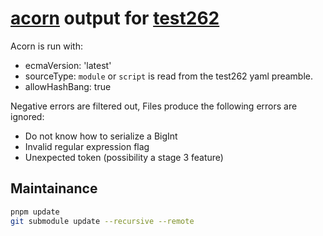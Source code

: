 # [acorn] output for [test262]

Acorn is run with:

* ecmaVersion: 'latest'
* sourceType: `module` or `script` is read from the test262 yaml preamble.
* allowHashBang: true

Negative errors are filtered out,
Files produce the following errors are ignored:

* Do not know how to serialize a BigInt
* Invalid regular expression flag
* Unexpected token (possibility a stage 3 feature)

## Maintainance

```bash
pnpm update
git submodule update --recursive --remote
```

[acorn]: https://github.com/acornjs/acorn
[test262]: https://github.com/tc39/test262

